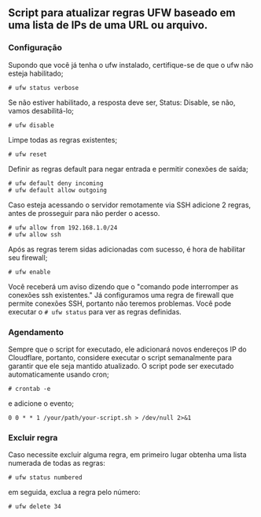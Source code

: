 ## Script para atualizar regras UFW baseado em uma lista de IPs de uma URL ou arquivo.

### Configuração
Supondo que você já tenha o ufw instalado, certifique-se de que o ufw não esteja habilitado;

```shell
# ufw status verbose
```

Se não estiver habilitado, a resposta deve ser, Status: Disable, se não, vamos desabilitá-lo;
```
# ufw disable
```

Limpe todas as regras existentes;
```
# ufw reset
```
Definir as regras default para negar entrada e permitir conexões de saída;
```
# ufw default deny incoming
# ufw default allow outgoing
```
Caso esteja acessando o servidor remotamente via SSH adicione 2 regras, antes de prosseguir para não perder o acesso.
```
# ufw allow from 192.168.1.0/24
# ufw allow ssh
```
Após as regras terem sidas adicionadas com sucesso, é hora de habilitar seu firewall;
```
# ufw enable
```

Você receberá um aviso dizendo que o "comando pode interromper as conexões ssh existentes." Já configuramos uma regra de firewall que permite conexões SSH, portanto não teremos problemas.
Você pode executar o ```# ufw status``` para ver as regras definidas.


### Agendamento
Sempre que o script for executado, ele adicionará novos endereços IP do Cloudflare, portanto, considere executar o script semanalmente para garantir que ele seja mantido atualizado.
O script pode ser executado automaticamente usando cron;
```
# crontab -e
```
e adicione o evento;
```
0 0 * * 1 /your/path/your-script.sh > /dev/null 2>&1
```


### Excluir regra
Caso necessite excluir alguma regra, em primeiro lugar obtenha uma lista numerada de todas as regras:
```
# ufw status numbered
```
em seguida, exclua a regra pelo número:
```
# ufw delete 34
```
